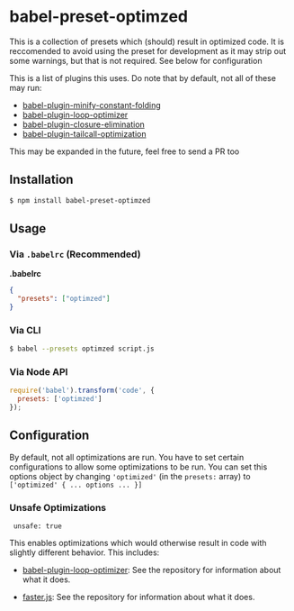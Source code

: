 # babel-preset-optimzed
This is a collection of presets which (should) result in optimized code. It is reccomended to avoid using the preset for development as it may strip out some warnings, but that is not required.
See below for configuration

This is a list of plugins this uses. Do note that by default, not all of these may run:

 - [babel-plugin-minify-constant-folding](https://github.com/babel/minify/tree/master/packages/babel-plugin-minify-constant-folding)
 - [babel-plugin-loop-optimizer](https://github.com/vihanb/babel-plugin-loop-optimizer)
 - [babel-plugin-closure-elimination](https://github.com/codemix/babel-plugin-closure-elimination)
 - [babel-plugin-tailcall-optimization](https://github.com/krzkaczor/babel-plugin-tailcall-optimization)

This may be expanded in the future, feel free to send a PR too

## Installation

```sh
$ npm install babel-preset-optimzed
```

## Usage

### Via `.babelrc` (Recommended)

**.babelrc**

```json
{
  "presets": ["optimzed"]
}
```

### Via CLI

```sh
$ babel --presets optimzed script.js
```

### Via Node API

```javascript
require('babel').transform('code', {
  presets: ['optimzed']
});
```

## Configuration
By default, not all optimizations are run. You have to set certain configurations to allow some optimizations to be run. You can set this options object by changing `'optimized'` (in the `presets:` array) to `['optimized' { ... options ... }]`

### Unsafe Optimizations

     unsafe: true

This enables optimizations which would otherwise result in code with slightly different behavior. This includes:

 - [babel-plugin-loop-optimizer](https://github.com/vihanb/babel-plugin-loop-optimizer
 ): See the repository for information about what it does.

 - [faster.js](https://github.com/vzhou842/faster.js): See the repository for information about what it does.

